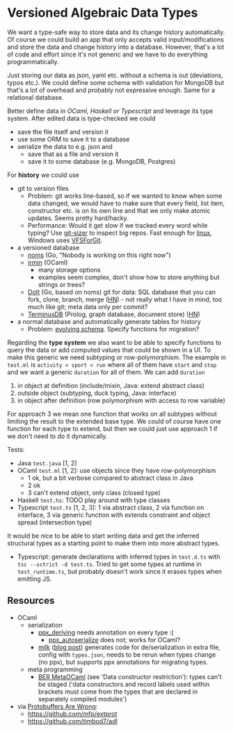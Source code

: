# Versioned Algebraic Data Types

We want a type-safe way to store data and its change history automatically.
Of course we could build an app that only accepts valid input/modifications and store the data and change history into a database. However, that's a lot of code and effort since it's not generic and we have to do everything programmatically.

Just storing our data as json, yaml etc. without a schema is out (deviations, typos etc.).
We could define some schema with validation for MongoDB but that's a lot of overhead and probably not expressive enough.
Same for a relational database.

Better define data in *OCaml, Haskell or Typescript* and leverage its type system.
After edited data is type-checked we could
- save the file itself and version it
- use some ORM to save it to a database
- serialize the data to e.g. json and
  - save that as a file and version it
  - save it to some database (e.g. MongoDB, Postgres)

For **history** we could use
- git to version files
  - Problem: git works line-based, so if we wanted to know when some data changed, we would have to make sure that every field, list item, constructor etc. is on its own line and that we only make atomic updates. Seems pretty hard/hacky.
  - Performance: Would it get slow if we tracked every word while typing? Use [git-sizer](https://github.blog/2018-03-05-measuring-the-many-sizes-of-a-git-repository/) to inspect big repos. Fast enough for [linux](https://github.com/torvalds/linux), Windows uses [VFSForGit](https://github.com/Microsoft/VFSForGit).
- a versioned database
  - [noms](https://github.com/attic-labs/noms) (Go, "Nobody is working on this right now")
  - [irmin](https://github.com/mirage/irmin) (OCaml)
    - many storage options
    - examples seem complex, don't show how to store anything but strings or trees?
  - [DoIt](https://github.com/dolthub/dolt) (Go, based on noms) git for data: SQL database that you can fork, clone, branch, merge ([HN](https://news.ycombinator.com/item?id=26370572)) - not really what I have in mind, too much like git; meta data only per commit?
  - [TerminusDB](https://github.com/terminusdb/terminusdb) (Prolog, graph database, document store) ([HN](https://news.ycombinator.com/item?id=22045801))
- a normal database and automatically generate tables for history
  - Problem: [evolving schema](https://en.wikipedia.org/wiki/Schema_evolution). Specify functions for migration?

Regarding the **type system** we also want to be able to specify functions to query the data or add computed values that could be shown in a UI. To make this generic we need subtyping or row-polymorphism.
The example in `test.ml` is `activity < sport < run` where all of them have `start` and `stop` and we want a generic `duration` for all of them.
We can add `duration`
1. in object at definition (include/mixin, Java: extend abstract class)
2. outside object (subtyping, duck typing, Java: interface)
3. in object after definition (row polymorphism with access to row variable)

For approach 3 we mean one function that works on all subtypes without limiting the result to the extended base type. We could of course have one function for each type to extend, but then we could just use approach 1 if we don't need to do it dynamically.

Tests:
- Java `test.java` [1, 2]
- OCaml `test.ml` [1, 2]: use objects since they have row-polymorphism
  - 1 ok, but a bit verbose compared to abstract class in Java
  - 2 ok
  - 3 can't extend object, only class (closed type)
- Haskell `test.hs`: TODO play around with type classes
- Typescript `test.ts` [1, 2, 3]: 1 via abstract class, 2 via function on interface, 3 via generic function with extends constraint and object spread (intersection type)

It would be nice to be able to start writing data and get the inferred structural types as a starting point to make them into more abstract types.

- Typescript: generate declarations with inferred types in `test.d.ts` with `tsc --sctrict -d test.ts`. Tried to get some types at runtime in `test_runtime.ts`, but probably doesn't work since it erases types when emitting JS.


## Resources
- OCaml
  - serialization
    - [ppx_deriving](https://github.com/ocaml-ppx/ppx_deriving) needs annotation on every type :(
      - [ppx_autoserialize](https://github.com/jaredly/ppx_autoserialize) does not; works for OCaml?
    - [milk](https://github.com/jaredly/milk) ([blog post](https://jaredforsyth.com/posts/announcing-milk/)) generates code for de/serialization in extra file, config with `types.json`, needs to be rerun when types change (no ppx), but supports ppx annotations for migrating types.
  - meta programming
    - [BER MetaOCaml](http://okmij.org/ftp/ML/MetaOCaml.html) (see 'Data constructor restriction'): types can't be staged ('data constructors and record labels used within brackets must come from the types that are declared in separately compiled modules')
- via [Protobuffers Are Wrong](https://reasonablypolymorphic.com/blog/protos-are-wrong/index.html):
  - https://github.com/mfp/extprot
  - https://github.com/timbod7/adl
